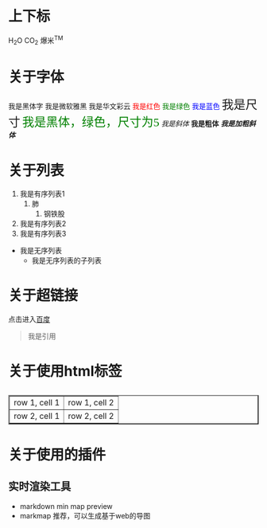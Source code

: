

# 上下标

H<sub>2</sub>O  CO<sub>2</sub>
爆米<sup>TM</sup>

# 关于字体
<font face="黑体">我是黑体字</font>
<font face="微软雅黑">我是微软雅黑</font>
<font face="STCAIYUN">我是华文彩云</font>
<font color=red>我是红色</font>
<font color=#008000>我是绿色</font>
<font color=Blue>我是蓝色</font>
<font size=5>我是尺寸</font>
<font face="黑体" color=green size=5>我是黑体，绿色，尺寸为5</font>
*我是斜体*
**我是粗体**
***我是加粗斜体***


# 关于列表
1. 我是有序列表1
   1. 肺
      1. 钢铁股
2. 我是有序列表2
3. 我是有序列表3

- 我是无序列表
  - 我是无序列表的子列表

# 关于超链接
点击进入[百度](http://www.baidu.com)

> 我是引用


# 关于使用html标签

## <table border="2"><tr><td>row 1, cell 1</td><td>row 1, cell 2</td></tr><tr><td>row 2, cell 1</td><td>row 2, cell 2</td></tr></table>


# 关于使用的插件
## 实时渲染工具 
- markdown min map preview
- markmap 推荐，可以生成基于web的导图
  